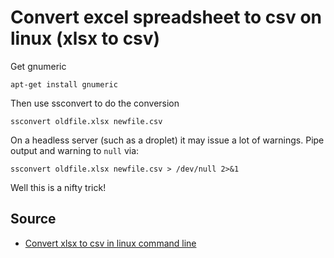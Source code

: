 # Convert excel spreadsheet to csv on linux (xlsx to csv)


Get gnumeric

    apt-get install gnumeric


Then use ssconvert to do the conversion

    
    ssconvert oldfile.xlsx newfile.csv

On a headless server (such as a droplet) it may issue a lot of warnings. Pipe output and warning to `null` via:
    
    ssconvert oldfile.xlsx newfile.csv > /dev/null 2>&1
    
    
    
Well this is a nifty trick!

## Source

 * [Convert xlsx to csv in linux command line](http://stackoverflow.com/questions/10557360/convert-xlsx-to-csv-in-linux-command-line)